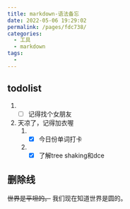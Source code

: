 ```yaml
---
title: markdown-语法备忘
date: 2022-05-06 19:29:02
permalink: /pages/fdc738/
categories:
  - 工具
  - markdown
tags:
  - 
---
```




## todolist

1. - [ ] 记得找个女朋友
2. 天凉了，记得加衣喔
   1. - [x] 今日份单词打卡
   2. - [x] 了解tree shaking和dce

## 删除线

~~世界是平坦的。~~ 我们现在知道世界是圆的。